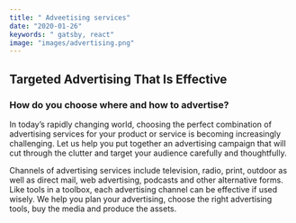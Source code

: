 ```yaml
---
title: " Adveetising services"
date: "2020-01-26"
keywords: " gatsby, react"
image: "images/advertising.png"
---
```



## Targeted Advertising That Is Effective
### How do you choose where and how to advertise?

In today’s rapidly changing world, choosing the perfect combination of advertising services for your product or service is becoming increasingly challenging. Let us help you put together an advertising campaign that will cut through the clutter and target your audience carefully and thoughtfully.

Channels of advertising services include television, radio, print, outdoor as well as direct mail, web advertising, podcasts and other alternative forms. Like tools in a toolbox, each advertising channel can be effective if used wisely. We help you plan your advertising, choose the right advertising tools, buy the media and produce the assets.
